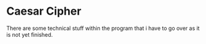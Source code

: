 # Caesar Cipher 
There are some technical stuff within the program that i have to go over as it is not yet finished.